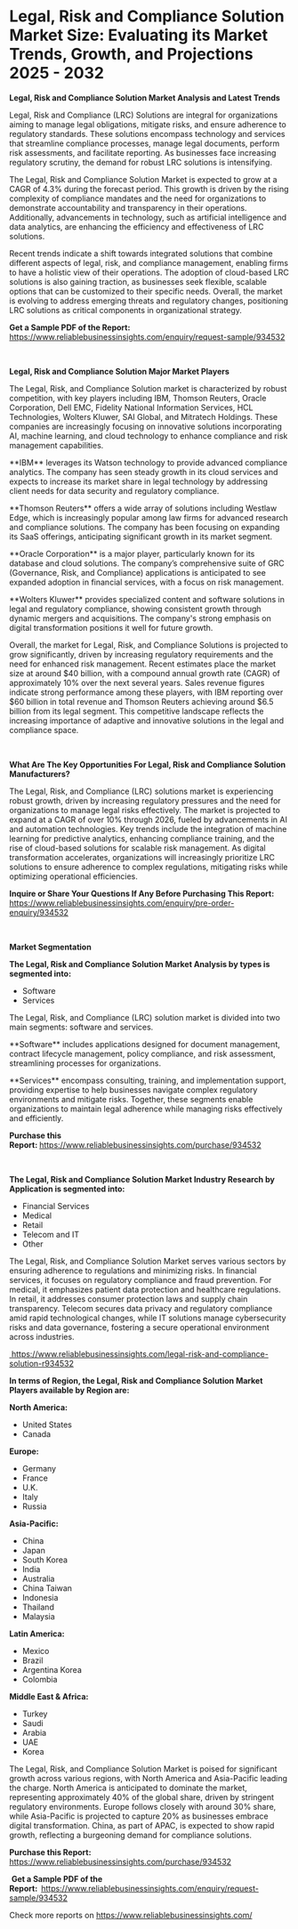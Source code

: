 <p><h1>Legal, Risk and Compliance Solution Market Size: Evaluating its Market Trends, Growth, and Projections 2025 - 2032</h1></p><p><strong>Legal, Risk and Compliance Solution Market Analysis and Latest Trends</strong></p>
<p><p>Legal, Risk and Compliance (LRC) Solutions are integral for organizations aiming to manage legal obligations, mitigate risks, and ensure adherence to regulatory standards. These solutions encompass technology and services that streamline compliance processes, manage legal documents, perform risk assessments, and facilitate reporting. As businesses face increasing regulatory scrutiny, the demand for robust LRC solutions is intensifying.</p><p>The Legal, Risk and Compliance Solution Market is expected to grow at a CAGR of 4.3% during the forecast period. This growth is driven by the rising complexity of compliance mandates and the need for organizations to demonstrate accountability and transparency in their operations. Additionally, advancements in technology, such as artificial intelligence and data analytics, are enhancing the efficiency and effectiveness of LRC solutions.</p><p>Recent trends indicate a shift towards integrated solutions that combine different aspects of legal, risk, and compliance management, enabling firms to have a holistic view of their operations. The adoption of cloud-based LRC solutions is also gaining traction, as businesses seek flexible, scalable options that can be customized to their specific needs. Overall, the market is evolving to address emerging threats and regulatory changes, positioning LRC solutions as critical components in organizational strategy.</p></p>
<p><strong>Get a Sample PDF of the Report:&nbsp;</strong> <a href="https://www.reliablebusinessinsights.com/enquiry/request-sample/934532?utm_campaign=3128&utm_medium=2&utm_source=Github&utm_content=ia&utm_term=11032025&utm_id=legal-risk-and-compliance-solution">https://www.reliablebusinessinsights.com/enquiry/request-sample/934532</a></p>
<p>&nbsp;</p>
<p><strong>Legal, Risk and Compliance Solution Major Market Players</strong></p>
<p><p>The Legal, Risk, and Compliance Solution market is characterized by robust competition, with key players including IBM, Thomson Reuters, Oracle Corporation, Dell EMC, Fidelity National Information Services, HCL Technologies, Wolters Kluwer, SAI Global, and Mitratech Holdings. These companies are increasingly focusing on innovative solutions incorporating AI, machine learning, and cloud technology to enhance compliance and risk management capabilities.</p><p>**IBM** leverages its Watson technology to provide advanced compliance analytics. The company has seen steady growth in its cloud services and expects to increase its market share in legal technology by addressing client needs for data security and regulatory compliance.</p><p>**Thomson Reuters** offers a wide array of solutions including Westlaw Edge, which is increasingly popular among law firms for advanced research and compliance solutions. The company has been focusing on expanding its SaaS offerings, anticipating significant growth in its market segment.</p><p>**Oracle Corporation** is a major player, particularly known for its database and cloud solutions. The company’s comprehensive suite of GRC (Governance, Risk, and Compliance) applications is anticipated to see expanded adoption in financial services, with a focus on risk management.</p><p>**Wolters Kluwer** provides specialized content and software solutions in legal and regulatory compliance, showing consistent growth through dynamic mergers and acquisitions. The company's strong emphasis on digital transformation positions it well for future growth.</p><p>Overall, the market for Legal, Risk, and Compliance Solutions is projected to grow significantly, driven by increasing regulatory requirements and the need for enhanced risk management. Recent estimates place the market size at around $40 billion, with a compound annual growth rate (CAGR) of approximately 10% over the next several years. Sales revenue figures indicate strong performance among these players, with IBM reporting over $60 billion in total revenue and Thomson Reuters achieving around $6.5 billion from its legal segment. This competitive landscape reflects the increasing importance of adaptive and innovative solutions in the legal and compliance space.</p></p>
<p>&nbsp;</p>
<p><strong>What Are The Key Opportunities For Legal, Risk and Compliance Solution Manufacturers?</strong></p>
<p><p>The Legal, Risk, and Compliance (LRC) solutions market is experiencing robust growth, driven by increasing regulatory pressures and the need for organizations to manage legal risks effectively. The market is projected to expand at a CAGR of over 10% through 2026, fueled by advancements in AI and automation technologies. Key trends include the integration of machine learning for predictive analytics, enhancing compliance training, and the rise of cloud-based solutions for scalable risk management. As digital transformation accelerates, organizations will increasingly prioritize LRC solutions to ensure adherence to complex regulations, mitigating risks while optimizing operational efficiencies.</p></p>
<p><strong>Inquire or Share Your Questions If Any Before Purchasing This Report:</strong> <a href="https://www.reliablebusinessinsights.com/enquiry/pre-order-enquiry/934532?utm_campaign=3128&utm_medium=2&utm_source=Github&utm_content=ia&utm_term=11032025&utm_id=legal-risk-and-compliance-solution">https://www.reliablebusinessinsights.com/enquiry/pre-order-enquiry/934532</a></p>
<p>&nbsp;</p>
<p><strong>Market Segmentation</strong></p>
<p><strong>The Legal, Risk and Compliance Solution Market Analysis by types is segmented into:</strong></p>
<p><ul><li>Software</li><li>Services</li></ul></p>
<p><p>The Legal, Risk, and Compliance (LRC) solution market is divided into two main segments: software and services. </p><p>**Software** includes applications designed for document management, contract lifecycle management, policy compliance, and risk assessment, streamlining processes for organizations. </p><p>**Services** encompass consulting, training, and implementation support, providing expertise to help businesses navigate complex regulatory environments and mitigate risks. Together, these segments enable organizations to maintain legal adherence while managing risks effectively and efficiently.</p></p>
<p><strong>Purchase this Report:&nbsp;</strong><a href="https://www.reliablebusinessinsights.com/purchase/934532?utm_campaign=3128&utm_medium=2&utm_source=Github&utm_content=ia&utm_term=11032025&utm_id=legal-risk-and-compliance-solution">https://www.reliablebusinessinsights.com/purchase/934532</a></p>
<p>&nbsp;</p>
<p><strong>The Legal, Risk and Compliance Solution Market Industry Research by Application is segmented into:</strong></p>
<p><ul><li>Financial Services</li><li>Medical</li><li>Retail</li><li>Telecom and IT</li><li>Other</li></ul></p>
<p><p>The Legal, Risk, and Compliance Solution Market serves various sectors by ensuring adherence to regulations and minimizing risks. In financial services, it focuses on regulatory compliance and fraud prevention. For medical, it emphasizes patient data protection and healthcare regulations. In retail, it addresses consumer protection laws and supply chain transparency. Telecom secures data privacy and regulatory compliance amid rapid technological changes, while IT solutions manage cybersecurity risks and data governance, fostering a secure operational environment across industries.</p></p>
<p><a href="https://www.reliablebusinessinsights.com/legal-risk-and-compliance-solution-r934532?utm_campaign=3128&utm_medium=2&utm_source=Github&utm_content=ia&utm_term=11032025&utm_id=legal-risk-and-compliance-solution">&nbsp;https://www.reliablebusinessinsights.com/legal-risk-and-compliance-solution-r934532</a></p>
<p><strong>In terms of Region, the Legal, Risk and Compliance Solution Market Players available by Region are:</strong></p>
<p>
    <p> <strong> North America: </strong>
        <ul>
            <li>United States</li>
            <li>Canada</li>
        </ul>
        </p> 
    <p> <strong> Europe: </strong>
        <ul>
            <li>Germany</li>
            <li>France</li>
            <li>U.K.</li>
            <li>Italy</li>
            <li>Russia</li>
        </ul>
        </p> 
    <p> <strong> Asia-Pacific: </strong>
        <ul>
            <li>China</li>
            <li>Japan</li>
            <li>South Korea</li>
            <li>India</li>
            <li>Australia</li>
            <li>China Taiwan</li>
            <li>Indonesia</li>
            <li>Thailand</li>
            <li>Malaysia</li>
        </ul>
        </p> 
    <p> <strong> Latin America: </strong>
        <ul>
            <li>Mexico</li>
            <li>Brazil</li>
            <li>Argentina Korea</li>
            <li>Colombia</li>
        </ul>
        </p> 
    <p> <strong> Middle East & Africa: </strong>
        <ul>
            <li>Turkey</li>
            <li>Saudi</li>
            <li>Arabia</li>
            <li>UAE</li>
            <li>Korea</li>
        </ul>
    </p>
    </p>
<p><p>The Legal, Risk, and Compliance Solution Market is poised for significant growth across various regions, with North America and Asia-Pacific leading the charge. North America is anticipated to dominate the market, representing approximately 40% of the global share, driven by stringent regulatory environments. Europe follows closely with around 30% share, while Asia-Pacific is projected to capture 20% as businesses embrace digital transformation. China, as part of APAC, is expected to show rapid growth, reflecting a burgeoning demand for compliance solutions.</p></p>
<p><strong>Purchase this Report: </strong><a href="https://www.reliablebusinessinsights.com/purchase/934532?utm_campaign=3128&utm_medium=2&utm_source=Github&utm_content=ia&utm_term=11032025&utm_id=legal-risk-and-compliance-solution">https://www.reliablebusinessinsights.com/purchase/934532</a></p>
<p>&nbsp;<strong>Get a Sample PDF of the Report:&nbsp;&nbsp;</strong><a href="https://www.reliablebusinessinsights.com/enquiry/request-sample/934532?utm_campaign=3128&utm_medium=2&utm_source=Github&utm_content=ia&utm_term=11032025&utm_id=legal-risk-and-compliance-solution">https://www.reliablebusinessinsights.com/enquiry/request-sample/934532</a></p>
<p><strong></strong></p>
<p>Check more reports on <a href="https://www.reliablebusinessinsights.com/?utm_campaign=3128&utm_medium=2&utm_source=Github&utm_content=ia&utm_term=11032025&utm_id=legal-risk-and-compliance-solution">https://www.reliablebusinessinsights.com/</a></p>